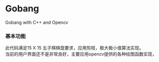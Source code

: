 # Gobang
Gobang with C++ and Opencv

### 基本功能

此代码满足15 X 15 五子棋棋盘要求，应用剪枝，极大极小值算法实现。<br>
当前的用户界面还不是非常良好，主要应用opencv提供的各种绘图函数实现，


